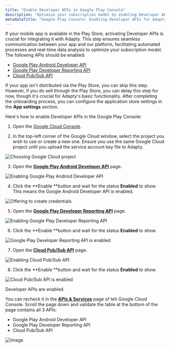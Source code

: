 ```yaml
---
title: "Enable Developer APIs in Google Play Console"
description: "Optimize your subscription model by enabling Developer APIs in the Google Play Console for seamless integration with Adapty. Learn how to activate Developer APIs to facilitate automated processes and real-time data analysis for enhanced subscription management"
metadataTitle: "Google Play Console: Enabling Developer APIs for Adapty Integration"
---
```


If your mobile app is available in the Play Store, activating Developer APIs is crucial for integrating it with Adapty. This step ensures seamless communication between your app and our platform, facilitating automated processes and real-time data analysis to optimize your subscription model. The following APIs should be enabled:

- [Google Play Android Developer API](https://console.cloud.google.com/apis/library/androidpublisher.googleapis.com)
- [Google Play Developer Reporting API](https://console.cloud.google.com/apis/library/playdeveloperreporting.googleapis.com)
- [Cloud Pub/Sub API](https://console.cloud.google.com/marketplace/product/google/pubsub.googleapis.com)

If your app isn't distributed via the Play Store, you can skip this step. However, if you do sell through the Play Store, you can delay this step for now, though it's crucial for Adapty's basic functionality. After completing the onboarding process, you can configure the application store settings in the **App settings** section.

Here's how to enable Developer APIs in the Google Play Console:

1. Open the [Google Cloud Console](https://console.cloud.google.com/). 

2. In the top-left corner of the Google Cloud window, select the project you wish to use or create a new one. Ensure you use the same Google Cloud project until you upload the service account key file to Adapty.

   
<div style={{ textAlign: 'center' }}>
  <img 
    src="https://files.readme.io/fd66a11-google_cloud_project.png" 
    alt="Choosing Google Cloud project" 
    style={{ width: '700px', border: '1px solid grey' }}
  />
</div>




3. Open the [**Google Play Android Developer API**](https://console.cloud.google.com/apis/library/androidpublisher.googleapis.com) page. 

   
<div style={{ textAlign: 'center' }}>
  <img 
    src="https://files.readme.io/f754f72-google_play_api.png" 
    alt="Enabling Google Play Android Developer API" 
    style={{ width: '700px', border: '1px solid grey' }}
  />
</div>




4. Click the **Enable **button and wait for the status **Enabled** to show. This means the Google Android Developer API is enabled.

   
<div style={{ textAlign: 'center' }}>
  <img 
    src="https://files.readme.io/d47ed14-google_play_api_create_credentials.png" 
    alt="Offering to create credentials" 
    style={{ width: '700px', border: '1px solid grey' }}
  />
</div>




5. Open the [**Google Play Developer Reporting API**](https://console.cloud.google.com/apis/library/playdeveloperreporting.googleapis.com) page.

   
<div style={{ textAlign: 'center' }}>
  <img 
    src="https://files.readme.io/966cf73-Google_play_developer_reporting_api.png" 
    alt="Enabling Google Play Developer Reporting API" 
    style={{ width: '700px', border: '1px solid grey' }}
  />
</div>




6. Click the **Enable **button and wait for the status **Enabled** to show.

   
<div style={{ textAlign: 'center' }}>
  <img 
    src="https://files.readme.io/e776d77-Google_play_developer_reporting_api_enabled.png" 
    alt="Google Play Developer Reporting API is enabled" 
    style={{ width: '700px', border: '1px solid grey' }}
  />
</div>




7. Open the [**Cloud Pub/Sub API**](https://console.cloud.google.com/marketplace/product/google/pubsub.googleapis.com) page.

   
<div style={{ textAlign: 'center' }}>
  <img 
    src="https://files.readme.io/b13f609-enable_Cloud_Pub_Sub_API.png" 
    alt="Enabling Cloud Pub/Sub API" 
    style={{ width: '700px', border: '1px solid grey' }}
  />
</div>




8. Click the **Enable **button and wait for the status **Enabled** to show.

   
<div style={{ textAlign: 'center' }}>
  <img 
    src="https://files.readme.io/3f45602-Cloud_Pub_Sub_API_enabled.png" 
    alt="Cloud Pub/Sub API is enabled" 
    style={{ width: '700px', border: '1px solid grey' }}
  />
</div>




Developer APIs are enabled.

You can recheck it in the [**APIs & Services**](https://console.cloud.google.com/apis/dashboard) page of teh Google Cloud Console. Scroll the page down and validate the table at the bottom of the page contains all 3 APIs:

- Google Play Android Developer API
- Google Play Developer Reporting API
- Cloud Pub/Sub API


<div style={{ textAlign: 'center' }}>
  <img 
    src="https://files.readme.io/b81d174-google_enabled_api.png" 
    alt="Image" 
    style={{ width: '700px', border: '1px solid grey' }}
  />
</div>


